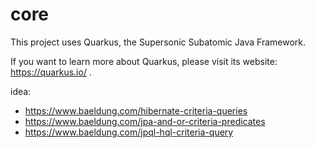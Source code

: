 # core

This project uses Quarkus, the Supersonic Subatomic Java Framework.

If you want to learn more about Quarkus, please visit its website: https://quarkus.io/ .


idea:
- https://www.baeldung.com/hibernate-criteria-queries
- https://www.baeldung.com/jpa-and-or-criteria-predicates
- https://www.baeldung.com/jpql-hql-criteria-query
